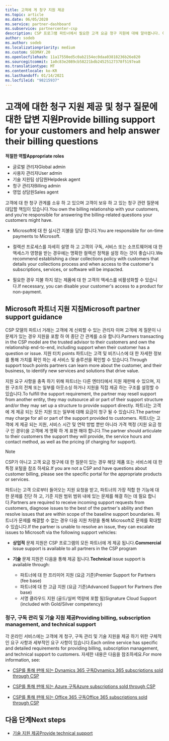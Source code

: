 ```yaml
---
title: 고객에 게 청구 지원 제공
ms.topic: article
ms.date: 06/05/2020
ms.service: partner-dashboard
ms.subservice: partnercenter-csp
description: CSP 프로그램 파트너에서 필요한 고객 요금 청구 지원에 대해 알아봅니다. 여기에는 고객 청구 관계를 소유 하 고 있으며 청구 질문에 대 한 답변이 포함 됩니다.
author: sodeb
ms.author: sodeb
ms.localizationpriority: medium
ms.custom: SEOMAY.20
ms.openlocfilehash: 11a17550ed5c0ab2154ec0daa03818236b26e820
ms.sourcegitcommit: 1a0c83e2089cb58221bdb24525127378f5197ea8
ms.translationtype: MT
ms.contentlocale: ko-KR
ms.lasthandoff: 01/14/2021
ms.locfileid: "98215937"
---
```

# <a name="provide-billing-support-for-your-customers-and-help-answer-their-billing-questions"></a><span data-ttu-id="6239c-104">고객에 대한 청구 지원 제공 및 청구 질문에 대한 답변 지원</span><span class="sxs-lookup"><span data-stu-id="6239c-104">Provide billing support for your customers and help answer their billing questions</span></span>


<span data-ttu-id="6239c-105">**적절한 역할**</span><span class="sxs-lookup"><span data-stu-id="6239c-105">**Appropriate roles**</span></span>

- <span data-ttu-id="6239c-106">글로벌 관리자</span><span class="sxs-lookup"><span data-stu-id="6239c-106">Global admin</span></span>
- <span data-ttu-id="6239c-107">사용자 관리자</span><span class="sxs-lookup"><span data-stu-id="6239c-107">User admin</span></span>
- <span data-ttu-id="6239c-108">기술 지원팀 상담원</span><span class="sxs-lookup"><span data-stu-id="6239c-108">Helpdesk agent</span></span>
- <span data-ttu-id="6239c-109">청구 관리자</span><span class="sxs-lookup"><span data-stu-id="6239c-109">Billing admin</span></span>
- <span data-ttu-id="6239c-110">영업 상담원</span><span class="sxs-lookup"><span data-stu-id="6239c-110">Sales agent</span></span>

<span data-ttu-id="6239c-111">고객에 대 한 청구 관계를 소유 하 고 있으며 고객이 보유 하 고 있는 청구 관련 질문에 대답할 책임이 있습니다.</span><span class="sxs-lookup"><span data-stu-id="6239c-111">You own the billing relationship with your customers, and you're responsible for answering the billing-related questions your customers might have.</span></span>

- <span data-ttu-id="6239c-112">Microsoft에 대 한 실시간 지불을 담당 합니다.</span><span class="sxs-lookup"><span data-stu-id="6239c-112">You are responsible for on-time payments to Microsoft.</span></span>

- <span data-ttu-id="6239c-113">컬렉션 프로세스를 자세히 설명 하 고 고객의 구독, 서비스 또는 소프트웨어에 대 한 액세스가 영향을 받는 경우에는 명확한 컬렉션 정책을 설정 하는 것이 좋습니다.</span><span class="sxs-lookup"><span data-stu-id="6239c-113">We recommend establishing a clear collections policy with customers that details your collections process and when access to the customer's subscriptions, services, or software will be impacted.</span></span>

- <span data-ttu-id="6239c-114">필요한 경우 지불 하지 않는 제품에 대 한 고객의 액세스를 비활성화할 수 있습니다.</span><span class="sxs-lookup"><span data-stu-id="6239c-114">If necessary, you can disable your customer's access to a product for non-payment.</span></span>

## <a name="microsoft-partner-support-guidance"></a><span data-ttu-id="6239c-115">Microsoft 파트너 지원 지침</span><span class="sxs-lookup"><span data-stu-id="6239c-115">Microsoft partner support guidance</span></span>

<span data-ttu-id="6239c-116">CSP 모델의 파트너 거래는 고객에 게 신뢰할 수 있는 관리자 이며 고객에 게 질문이 나 문제가 있는 경우 지원을 포함 하 여 종단 간 관계를 소유 합니다.</span><span class="sxs-lookup"><span data-stu-id="6239c-116">Partners transacting in the CSP model are the trusted advisor to their customers and own the relationship end-to-end, including support when their customer has a question or issue.</span></span> <span data-ttu-id="6239c-117">지원 터치 points 파트너는 고객 및 비즈니스에 대 한 자세한 정보를 통해 가치를 확인 하는 새 서비스 및 솔루션을 확인할 수 있습니다.</span><span class="sxs-lookup"><span data-stu-id="6239c-117">Through support touch points partners can learn more about the customer, and their business, to identify new services and solutions that drive value.</span></span>

<span data-ttu-id="6239c-118">지원 요구 사항을 충족 하기 위해 파트너는 다른 엔터티에서 지원 재판매 수 있으며, 지원 구조의 전체 또는 일부를 아웃소싱 하거나 지원을 직접 제공 하는 구조를 설정할 수 있습니다.</span><span class="sxs-lookup"><span data-stu-id="6239c-118">To fulfill the support requirement, the partner may resell support from another entity, they may outsource all or part of their support structure and/or they may set up a structure to provide support directly.</span></span>  <span data-ttu-id="6239c-119">파트너는 고객에 게 제공 되는 모든 지원 또는 일부에 대해 요금이 청구 될 수 있습니다.</span><span class="sxs-lookup"><span data-stu-id="6239c-119">The partner may charge for all or part of the support provided to customers.</span></span> <span data-ttu-id="6239c-120">파트너는 고객에 게 제공 되는 지원, 서비스 시간 및 연락 방법 뿐만 아니라 가격 책정 (지원 요금 청구 인 경우)을 고객에 게 명확 하 게 표현 해야 합니다.</span><span class="sxs-lookup"><span data-stu-id="6239c-120">The partner should articulate to their customers the support they will provide, the service hours and contact method, as well as the pricing (if charging for support).</span></span> 

>[!Note]
><span data-ttu-id="6239c-121">CSP가 아니고 고객 요금 청구에 대 한 질문이 있는 경우 해당 제품 또는 서비스에 대 한 특정 포털을 참조 하세요.</span><span class="sxs-lookup"><span data-stu-id="6239c-121">If you are not a CSP and have questions about customer billing, please see the specific portal for the appropriate products or services.</span></span>

<span data-ttu-id="6239c-122">파트너는 고객 으로부터 들어오는 지원 요청을 받고, 파트너의 가장 적합 한 기능에 대 한 문제를 진단 하 고, 기준 지원 범위 범위 내에 있는 문제를 해결 하는 데 필요 합니다.</span><span class="sxs-lookup"><span data-stu-id="6239c-122">Partners are required to receive incoming support requests from customers, diagnose issues to the best of the partner's ability and then resolve issues that are within scope of the baseline support boundaries.</span></span> <span data-ttu-id="6239c-123">파트너가 문제를 해결할 수 없는 경우 다음 지원 차량을 통해 Microsoft로 문제를 확대할 수 있습니다.</span><span class="sxs-lookup"><span data-stu-id="6239c-123">If the partner is unable to resolve an issue, they can escalate issues to Microsoft via the following support vehicles:</span></span>

- <span data-ttu-id="6239c-124">**상업적** 문제 지원은 CSP 프로그램의 모든 파트너에 게 제공 됩니다.</span><span class="sxs-lookup"><span data-stu-id="6239c-124">**Commercial** issue support is available to all partners in the CSP program</span></span>

- <span data-ttu-id="6239c-125">**기술** 문제 지원은 다음을 통해 제공 됩니다.</span><span class="sxs-lookup"><span data-stu-id="6239c-125">**Technical** issue support is available through:</span></span>

  - <span data-ttu-id="6239c-126">파트너에 대 한 프리미어 지원 (요금 기준)</span><span class="sxs-lookup"><span data-stu-id="6239c-126">Premier Support for Partners (fee base)</span></span>
  - <span data-ttu-id="6239c-127">파트너에 대 한 고급 지원 (요금 기준)</span><span class="sxs-lookup"><span data-stu-id="6239c-127">Advanced Support for Partners (fee base)</span></span>
  - <span data-ttu-id="6239c-128">서명 클라우드 지원 (골드/실버 역량에 포함 됨)</span><span class="sxs-lookup"><span data-stu-id="6239c-128">Signature Cloud Support (included with Gold/Silver competency)</span></span>

### <a name="providing-billing-subscription-management-and-technical-support"></a><span data-ttu-id="6239c-129">청구, 구독 관리 및 기술 지원 제공</span><span class="sxs-lookup"><span data-stu-id="6239c-129">Providing billing, subscription management, and technical support</span></span> 

<span data-ttu-id="6239c-130">각 온라인 서비스에는 고객에 게 청구, 구독 관리 및 기술 지원을 제공 하기 위한 구체적인 요구 사항과 세부적인 요구 사항이 있습니다.</span><span class="sxs-lookup"><span data-stu-id="6239c-130">Each online service has specific and detailed requirements for providing billing, subscription management, and technical support to customers.</span></span> <span data-ttu-id="6239c-131">자세한 내용은 다음을 참조하세요.</span><span class="sxs-lookup"><span data-stu-id="6239c-131">For more information, see:</span></span>

- [<span data-ttu-id="6239c-132">CSP를 통해 판매 되는 Dynamics 365 구독</span><span class="sxs-lookup"><span data-stu-id="6239c-132">Dynamics 365 subscriptions sold through CSP</span></span>](https://www.microsoftpartnercommunity.com/t5/CSP/Microsoft-Partner-Support-Guidance/m-p/5262#M30)

- [<span data-ttu-id="6239c-133">CSP를 통해 판매 되는 Azure 구독</span><span class="sxs-lookup"><span data-stu-id="6239c-133">Azure subscriptions sold through CSP</span></span>](https://www.microsoftpartnercommunity.com/t5/CSP/Microsoft-Partner-Support-Guidance/m-p/5263#M31)

- [<span data-ttu-id="6239c-134">CSP를 통해 판매 되는 Office 365 구독</span><span class="sxs-lookup"><span data-stu-id="6239c-134">Office 365 subscriptions sold through CSP</span></span>](https://www.microsoftpartnercommunity.com/t5/CSP/Microsoft-Partner-Support-Guidance/m-p/5264#M32)
 
## <a name="next-steps"></a><span data-ttu-id="6239c-135">다음 단계</span><span class="sxs-lookup"><span data-stu-id="6239c-135">Next steps</span></span>

- [<span data-ttu-id="6239c-136">기술 지원 제공</span><span class="sxs-lookup"><span data-stu-id="6239c-136">Provide technical support</span></span>](provide-technical-support.md)